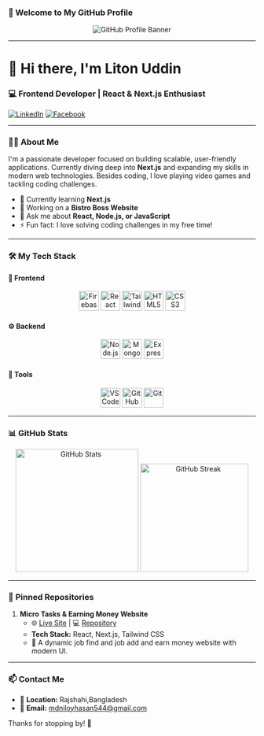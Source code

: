  ### 🚀 Welcome to My GitHub Profile

 <div align="center">
  <img src="https://i.ibb.co/LXFSyhWD/github-Profil.png" alt="GitHub Profile Banner" style="max-width: 100%; height: auto;" />
</div>


---

# 👋 Hi there, I'm **Liton Uddin**

### 💻 Frontend Developer | React & Next.js Enthusiast

[![LinkedIn](https://img.shields.io/badge/LinkedIn-0077B5?style=for-the-badge&logo=linkedin&logoColor=white)](https://www.linkedin.com/in/md-liton-uddin-16887734a/)
[![Facebook](https://img.shields.io/badge/Facebook-1877F2?style=for-the-badge&logo=facebook&logoColor=white)](https://www.facebook.com/md.litonuddin.520)

---

### 👨‍💻 **About Me**

I'm a passionate developer focused on building scalable, user-friendly applications. Currently diving deep into **Next.js** and expanding my skills in modern web technologies. Besides coding, I love playing video games and tackling coding challenges.

- 🌱 Currently learning **Next.js**
- 🚀 Working on a **Bistro Boss Website**
- 💬 Ask me about **React, Node.js, or JavaScript**
- ⚡ Fun fact: I love solving coding challenges in my free time!

---

### 🛠 **My Tech Stack**

#### 🚀 **Frontend**
<div align="center">
  <img src="https://cdn.jsdelivr.net/gh/devicons/devicon/icons/firebase/firebase-plain-wordmark.svg" height="40" alt="Firebase" />
  <img src="https://cdn.jsdelivr.net/gh/devicons/devicon/icons/react/react-original.svg" height="40" alt="React" />
  <img src="https://cdn.simpleicons.org/tailwindcss/06B6D4" height="40" alt="Tailwind CSS" />
  <img src="https://skillicons.dev/icons?i=html" height="40" alt="HTML5" />
  <img src="https://cdn.simpleicons.org/css3/1572B6" height="40" alt="CSS3" />
</div>

#### ⚙️ **Backend**
<div align="center">
  <img src="https://cdn.jsdelivr.net/gh/devicons/devicon/icons/nodejs/nodejs-original.svg" height="40" alt="Node.js" />
  <img src="https://skillicons.dev/icons?i=mongodb" height="40" alt="MongoDB" />
  <img src="https://img.shields.io/badge/Express-000000?logo=express&logoColor=white&style=for-the-badge" height="40" alt="Express.js" />
</div>

#### 🧰 **Tools**
<div align="center">
  <img src="https://skillicons.dev/icons?i=vscode" height="40" alt="VS Code" />
  <img src="https://skillicons.dev/icons?i=github" height="40" alt="GitHub" />
  <img src="https://cdn.simpleicons.org/git/F05032" height="40" alt="Git" />
</div>

---

### 📊 **GitHub Stats**
<div align="center">
  <img src="https://github-readme-stats.vercel.app/api?username=Litonuddinnil&show_icons=true&theme=dracula&count_private=true" height="250" alt="GitHub Stats" />
<img src="https://streak-stats.demolab.com?user=Litonuddinnil&theme=dark&hide_border=false&cache_seconds=86400" height="220" alt="GitHub Streak" />

</div>

---

### 📌 **Pinned Repositories**

1. **Micro Tasks & Earning Money Website**
   - 🌐 [Live Site](#) | 💻 [Repository](https://simple-firebase-fe141.web.app/)
   - **Tech Stack:** React, Next.js, Tailwind CSS
   - 🚀 A dynamic job find and job add and earn money website with modern UI.
 
---

### 📫 **Contact Me**

- 📍 **Location:** Rajshahi,Bangladesh
- 📧 **Email:** mdniloyhasan544@gmail.com

Thanks for stopping by! 🌟
